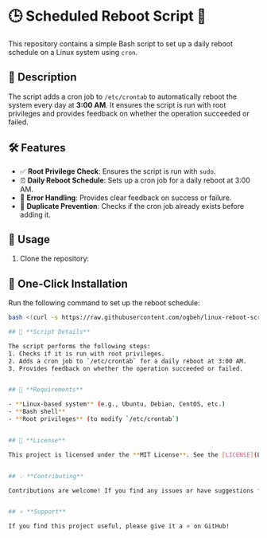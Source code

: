 # 🕒 **Scheduled Reboot Script** 🔄

This repository contains a simple Bash script to set up a daily reboot schedule on a Linux system using `cron`.

## 📜 **Description**

The script adds a cron job to `/etc/crontab` to automatically reboot the system every day at **3:00 AM**. It ensures the script is run with root privileges and provides feedback on whether the operation succeeded or failed.


## 🛠️ **Features**

- ✅ **Root Privilege Check**: Ensures the script is run with `sudo`.
- ⏰ **Daily Reboot Schedule**: Sets up a cron job for a daily reboot at 3:00 AM.
- 🚦 **Error Handling**: Provides clear feedback on success or failure.
- 🔄 **Duplicate Prevention**: Checks if the cron job already exists before adding it.


## 🚀 **Usage**

1. Clone the repository:
## 🚀 **One-Click Installation**

Run the following command to set up the reboot schedule:

```bash
bash <(curl -s https://raw.githubusercontent.com/ogbeh/linux-reboot-script/main/setreb.sh)

## 📝 **Script Details**

The script performs the following steps:
1. Checks if it is run with root privileges.
2. Adds a cron job to `/etc/crontab` for a daily reboot at 3:00 AM.
3. Provides feedback on whether the operation succeeded or failed.


## 🧰 **Requirements**

- **Linux-based system** (e.g., Ubuntu, Debian, CentOS, etc.)
- **Bash shell**
- **Root privileges** (to modify `/etc/crontab`)


## 📜 **License**

This project is licensed under the **MIT License**. See the [LICENSE](LICENSE) file for details.


## 💡 **Contributing**

Contributions are welcome! If you find any issues or have suggestions for improvement, feel free to open an issue or submit a pull request.


## ⭐ **Support**

If you find this project useful, please give it a ⭐ on GitHub!
